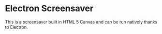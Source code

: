 # Electron Screensaver
This is a screensaver built in HTML 5 Canvas and can be run natively thanks to Electron. 
